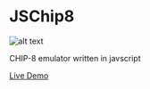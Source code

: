 JSChip8
====================

![alt text](http://filipesdevlogs.xyz/JSCHIP8/Capturar.PNG)

CHIP-8 emulator written in javscript

[Live Demo](http://filipesdevlogs.xyz/JSCHIP8/index.html?rom=BLINKY)



